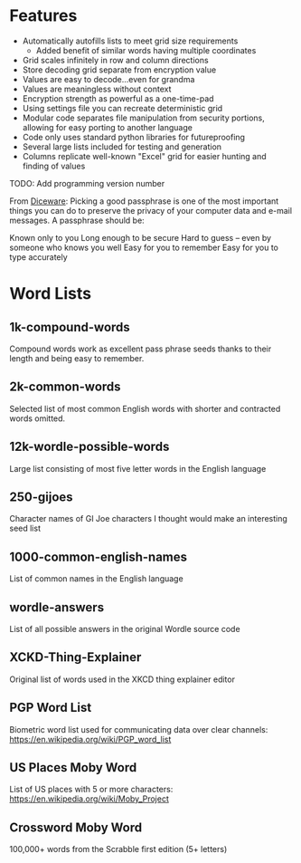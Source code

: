 # Features
* Automatically autofills lists to meet grid size requirements
  * Added benefit of similar words having multiple coordinates
* Grid scales infinitely in row and column directions
* Store decoding grid separate from encryption value
* Values are easy to decode...even for grandma
* Values are meaningless without context
* Encryption strength as powerful as a one-time-pad
* Using settings file you can recreate deterministic grid
* Modular code separates file manipulation from security portions, allowing for easy porting to another language
* Code only uses standard python libraries for futureproofing
* Several large lists included for testing and generation
* Columns replicate well-known "Excel" grid for easier hunting and finding of values

TODO:
Add programming version number

From [Diceware](https://theworld.com/~reinhold/diceware.html):
Picking a good passphrase is one of the most important things you can do to preserve the privacy of your computer data and e-mail messages. A passphrase should be:

Known only to you
Long enough to be secure
Hard to guess – even by someone who knows you well
Easy for you to remember
Easy for you to type accurately

# Word Lists
## 1k-compound-words
Compound words work as excellent pass phrase seeds thanks to their length and being easy to remember.

## 2k-common-words
Selected list of most common English words with shorter and contracted words omitted.

## 12k-wordle-possible-words
Large list consisting of most five letter words in the English language

## 250-gijoes
Character names of GI Joe characters I thought would make an interesting seed list

## 1000-common-english-names
List of common names in the English language

## wordle-answers
List of all possible answers in the original Wordle source code

## XCKD-Thing-Explainer
Original list of words used in the XKCD thing explainer editor

## PGP Word List
Biometric word list used for communicating data over clear channels: https://en.wikipedia.org/wiki/PGP_word_list

## US Places Moby Word
List of US places with 5 or more characters: https://en.wikipedia.org/wiki/Moby_Project

## Crossword Moby Word
100,000+ words from the Scrabble first edition (5+ letters)

